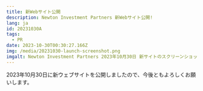 ```yaml
---
title: 新Webサイト公開
description: Newton Investment Partners 新Webサイト公開!
lang: ja
id: 20231030A
tags:
  - PR
date: 2023-10-30T00:30:27.166Z
img: /media/20231030-launch-screenshot.png
imgalt: Newton Investment Partners 2023年10月30日 新サイトのスクリーンショット
---
```


2023年10月30日に新ウェブサイトを公開しましたので、今後ともよろしくお願いします。

